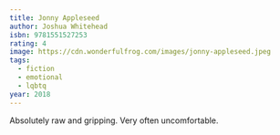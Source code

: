 ```yaml
---
title: Jonny Appleseed
author: Joshua Whitehead
isbn: 9781551527253
rating: 4
image: https://cdn.wonderfulfrog.com/images/jonny-appleseed.jpeg
tags:
  - fiction
  - emotional
  - lqbtq
year: 2018
---
```


Absolutely raw and gripping. Very often uncomfortable.
